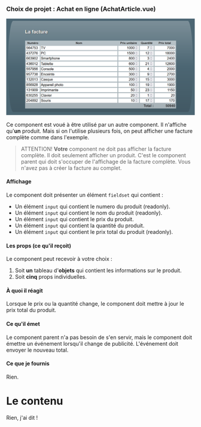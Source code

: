 ### Choix de projet : Achat en ligne (AchatArticle.vue)

![Une facture complète](achatarticle.png)

Ce component est voué à être utilisé par un autre component. Il n'affiche qu'__un__ produit. Mais si on l'utilise plusieurs fois, on peut afficher une facture complète comme dans l'exemple.

> ATTENTION! __Votre__ component ne doit pas afficher la facture complète. Il doit seulement afficher un produit. C'est le component parent qui doit s'occuper de l'affichage de la facture complète. Vous n'avez pas à créer la facture au complet.

#### Affichage
Le component doit présenter un élément `fieldset` qui contient :
   - Un élément `input` qui contient le numero du produit (readonly).
   - Un élément `input` qui contient le nom du produit (readonly).
   - Un élément `input` qui contient le prix du produit.
   - Un élément `input` qui contient la quantité du produit.
   - Un élément `input` qui contient le prix total du produit (readonly).

#### Les props (ce qu'il reçoit)
Le component peut recevoir à votre choix :
1. Soit __un__ tableau d'__objets__ qui contient les informations sur le produit.
2. Soit __cinq__ props individuelles.

#### À quoi il réagit
Lorsque le prix ou la quantité change, le component doit mettre à jour le prix total du produit.

#### Ce qu'il émet
Le component parent n'a pas besoin de s'en servir, mais le component doit émettre un événement lorsqu'il change de publicité. L'événement doit envoyer le nouveau total.

#### Ce que je fournis
Rien.

# Le contenu

Rien, j'ai dit !
